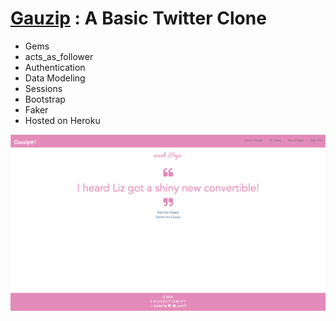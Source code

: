 # [Gauzip](https://gauzip.herokuapp.com) : A Basic Twitter Clone

* Gems
* acts_as_follower
* Authentication
* Data Modeling
* Sessions
* Bootstrap
* Faker
* Hosted on Heroku

![Gauzip Screenshot](https://github.com/sdossettswift/gauzip/blob/master/Gauzip.png)
